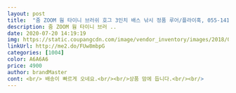 ```yaml
---
layout: post 
title:  "줌 ZOOM 웜 타이니 브러쉬 호그 3인치 배스 낚시 정품 루어/플라이훅, 055-141" 
description: 줌 ZOOM 웜 타이니 브러 ..
date: 2020-07-20 14:19:19 
img: https://static.coupangcdn.com/image/vendor_inventory/images/2018/04/24/15/4/ee3c71cb-a499-481d-b5e5-6c96bb3c4fb3.jpg 
linkUrl: http://me2.do/FUw8mbpG 
categories: [1004] 
color: A6A6A6 
price: 4900 
author: brandMaster 
cont: <br/> 배송이 빠르게 오네요.<br/><br/>상품 맘에 듭니다.<br/><br/> 
---
```

 